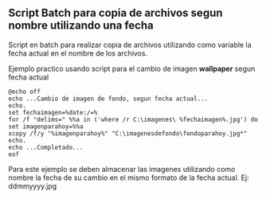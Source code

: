 Script Batch para copia de archivos segun nombre utilizando una fecha
-----------------------------------------------------------------------
Script en batch para realizar copia de archivos utilizando como variable la fecha actual en el nombre de los archivos.

Ejemplo practico usando script para el cambio de imagen **wallpaper** segun fecha actual

```
@echo off
echo ...Cambio de imagen de fondo, segun fecha actual...
echo.
set fechaimagen=%date:/=%
for /f "delims=" %%a in ('where /r C:\imagenes\ %fechaimagen%.jpg') do set imagenparahoy=%%a
xcopy /f/y "%imagenparahoy%" "C:\imagenesdefondo\fondoparahoy.jpg*"
echo.
echo ...Completado...
eof
```
Para este ejemplo se deben almacenar las imagenes utilizando como nombre la fecha de su cambio en el mismo formato de la fecha actual.
Ej: ddmmyyyy.jpg
